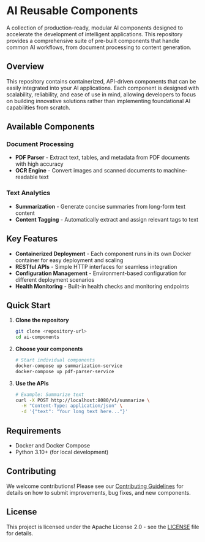 # AI Reusable Components

A collection of production-ready, modular AI components designed to accelerate the development of intelligent applications. This repository provides a comprehensive suite of pre-built components that handle common AI workflows, from document processing to content generation.

## Overview

This repository contains containerized, API-driven components that can be easily integrated into your AI applications. Each component is designed with scalability, reliability, and ease of use in mind, allowing developers to focus on building innovative solutions rather than implementing foundational AI capabilities from scratch.

## Available Components

### Document Processing
- **PDF Parser** - Extract text, tables, and metadata from PDF documents with high accuracy
- **OCR Engine** - Convert images and scanned documents to machine-readable text

### Text Analytics
- **Summarization** - Generate concise summaries from long-form text content
- **Content Tagging** - Automatically extract and assign relevant tags to text

## Key Features

- **Containerized Deployment** - Each component runs in its own Docker container for easy deployment and scaling
- **RESTful APIs** - Simple HTTP interfaces for seamless integration
- **Configuration Management** - Environment-based configuration for different deployment scenarios
- **Health Monitoring** - Built-in health checks and monitoring endpoints

## Quick Start

1. **Clone the repository**
   ```bash
   git clone <repository-url>
   cd ai-components
   ```

2. **Choose your components**
   ```bash
   # Start individual components
   docker-compose up summarization-service
   docker-compose up pdf-parser-service
   ```

3. **Use the APIs**
   ```bash
   # Example: Summarize text
   curl -X POST http://localhost:8080/v1/summarize \
     -H "Content-Type: application/json" \
     -d '{"text": "Your long text here..."}'
   ```

## Requirements

- Docker and Docker Compose
- Python 3.10+ (for local development)

## Contributing

We welcome contributions! Please see our [Contributing Guidelines](./CONTRIBUTING.md) for details on how to submit improvements, bug fixes, and new components.

## License

This project is licensed under the Apache License 2.0 - see the [LICENSE](./LICENSE) file for details.
